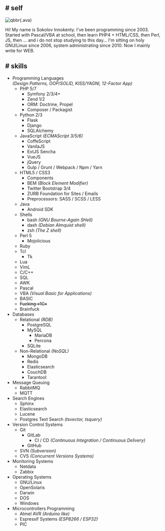 ## **#** self

![qbbr](/img/qbbr-ava.jpg){.ava}<!-- nofig -->

Hi! My name is Sokolov Innokenty.
I've been programming since 2003.
Started with Pascal/VBA at school, then learn PHP4 + HTML/CSS, then Perl, JS, then ... and i do not stop studying to this day...
I'm sitting on holy GNU/Linux since 2006, system administrating since 2010.
Now I mainly write for WEB.

## **#** skills

 - Programming Languages<br>*(Design Patterns, OOP/SOLID, KISS/YAGNI, 12-Factor App)*
   - PHP 5/7
     - Symfony 2/3/4+
     - Zend 1/2
     - ORM: Doctrine, Propel
     - Composer / Packagist
   - Python 2/3
     - Flask
     - Django
     - SQLAlchemy
   - JavaScript *(ECMAScript 3/5/6)*
     - CoffeScript
     - VanilaJS
     - ExtJS Sencha
     - VueJS
     - jQuery
     - Gulp / Grunt / Webpack / Npm / Yarn
   - HTML5 / CSS3
     - Components
     - BEM *(Block Element Modifier)*
     - Twitter Bootstrap 3/4
     - ZURB Foundation for Sites / Emails
     - Preprocessors: SASS / SCSS / LESS
   - Java
     - Android SDK
   - Shells
     - bash *(GNU Bourne-Again SHell)*
     - dash *(Debian Almquist shell)*
     - zsh *(The Z shell)*
   - Perl 5
     - Mojolicious
   - Ruby
   - Tcl
     - Tk
   - Lua
   - VimL
   - C/C++
   - SQL
   - AWK
   - Pascal
   - VBA *(Visual Basic for Applications)*
   - BASIC
   - <del>Fucking «1C»</del>
   - Brainfuck
 - Databases
   - Relational *(RDB)*
     - PostgreSQL
     - MySQL
       - MariaDB
       - Percona
     - SQLite
   - Non-Relational *(NoSQL)*
     - MongoDB
     - Redis
     - Elasticsearch
     - CouchDB
     - Tarantool
 - Message Queuing
   - RabbitMQ
   - MQTT
 - Search Engines
   - Sphinx
   - Elasticsearch
   - Lucene
   - Postgres Text Search *(tsvector, tsquery)*
 - Version Control Systems
   - Git
     - GitLab
       - CI / CD *(Continuous Integration / Continuous Delivery)*
     - GitHub
   - SVN *(Subversion)*
   - CVS *(Concurrent Versions Systems)*
 - Monitoring Systems
   - Netdata
   - Zabbix
 - Operating Systems
   - GNU/Linux
   - OpenSolaris
   - Darwin
   - DOS
   - Windows
 - Microcontrollers Programming
   - Atmel AVR *(Arduino like)*
   - Espressif Systems *(ESP8266 / ESP32)*
   - PIC
